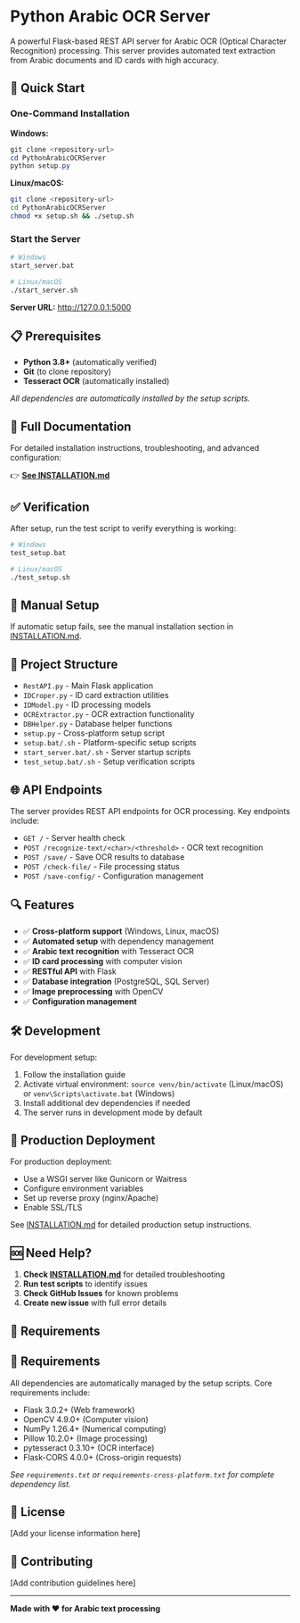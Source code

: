 # Python Arabic OCR Server

A powerful Flask-based REST API server for Arabic OCR (Optical Character Recognition) processing. This server provides automated text extraction from Arabic documents and ID cards with high accuracy.

## 🚀 Quick Start

### One-Command Installation

**Windows:**
```powershell
git clone <repository-url>
cd PythonArabicOCRServer
python setup.py
```

**Linux/macOS:**
```bash
git clone <repository-url>
cd PythonArabicOCRServer
chmod +x setup.sh && ./setup.sh
```

### Start the Server
```bash
# Windows
start_server.bat

# Linux/macOS  
./start_server.sh
```

**Server URL:** http://127.0.0.1:5000

## 📋 Prerequisites

- **Python 3.8+** (automatically verified)
- **Git** (to clone repository)
- **Tesseract OCR** (automatically installed)

*All dependencies are automatically installed by the setup scripts.*

## 📖 Full Documentation

For detailed installation instructions, troubleshooting, and advanced configuration:

👉 **[See INSTALLATION.md](INSTALLATION.md)**

## ✅ Verification

After setup, run the test script to verify everything is working:

```bash
# Windows
test_setup.bat

# Linux/macOS
./test_setup.sh
```

## 🔧 Manual Setup

If automatic setup fails, see the manual installation section in [INSTALLATION.md](INSTALLATION.md).

## 📁 Project Structure

- `RestAPI.py` - Main Flask application  
- `IDCroper.py` - ID card extraction utilities
- `IDModel.py` - ID processing models
- `OCRExtractor.py` - OCR extraction functionality
- `DBHelper.py` - Database helper functions
- `setup.py` - Cross-platform setup script
- `setup.bat/.sh` - Platform-specific setup scripts
- `start_server.bat/.sh` - Server startup scripts
- `test_setup.bat/.sh` - Setup verification scripts

## 🌐 API Endpoints

The server provides REST API endpoints for OCR processing. Key endpoints include:

- `GET /` - Server health check
- `POST /recognize-text/<char>/<threshold>` - OCR text recognition
- `POST /save/` - Save OCR results to database
- `POST /check-file/` - File processing status
- `POST /save-config/` - Configuration management

## 🔍 Features

- ✅ **Cross-platform support** (Windows, Linux, macOS)
- ✅ **Automated setup** with dependency management  
- ✅ **Arabic text recognition** with Tesseract OCR
- ✅ **ID card processing** with computer vision
- ✅ **RESTful API** with Flask
- ✅ **Database integration** (PostgreSQL, SQL Server)
- ✅ **Image preprocessing** with OpenCV
- ✅ **Configuration management**

## 🛠️ Development

For development setup:

1. Follow the installation guide
2. Activate virtual environment: `source venv/bin/activate` (Linux/macOS) or `venv\Scripts\activate.bat` (Windows)
3. Install additional dev dependencies if needed
4. The server runs in development mode by default

## 🚀 Production Deployment

For production deployment:

- Use a WSGI server like Gunicorn or Waitress
- Configure environment variables
- Set up reverse proxy (nginx/Apache)
- Enable SSL/TLS

See [INSTALLATION.md](INSTALLATION.md) for detailed production setup instructions.

## 🆘 Need Help?

1. **Check [INSTALLATION.md](INSTALLATION.md)** for detailed troubleshooting
2. **Run test scripts** to identify issues
3. **Check GitHub Issues** for known problems
4. **Create new issue** with full error details

## 📝 Requirements
## 📝 Requirements

All dependencies are automatically managed by the setup scripts. Core requirements include:

- Flask 3.0.2+ (Web framework)
- OpenCV 4.9.0+ (Computer vision)
- NumPy 1.26.4+ (Numerical computing) 
- Pillow 10.2.0+ (Image processing)
- pytesseract 0.3.10+ (OCR interface)
- Flask-CORS 4.0.0+ (Cross-origin requests)

*See `requirements.txt` or `requirements-cross-platform.txt` for complete dependency list.*

## 📄 License

[Add your license information here]

## 🤝 Contributing

[Add contribution guidelines here]

---

**Made with ❤️ for Arabic text processing**
